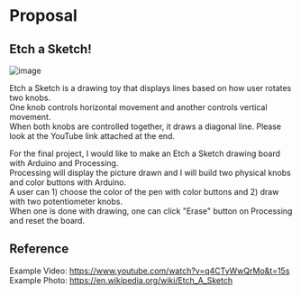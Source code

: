 # Proposal
## Etch a Sketch! 

![image](https://user-images.githubusercontent.com/57341200/143387936-1fd73705-c620-4745-875e-ebbfc57156a3.png)

Etch a Sketch is a drawing toy that displays lines based on how user rotates two knobs.  
One knob controls horizontal movement and another controls vertical movement.  
When both knobs are controlled together, it draws a diagonal line. Please look at the YouTube link attached at the end.  

For the final project, I would like to make an Etch a Sketch drawing board with Arduino and Processing.  
Processing will display the picture drawn and I will build two physical knobs and color buttons with Arduino.  
A user can 1) choose the color of the pen with color buttons and 2) draw with two potentiometer knobs.  
When one is done with drawing, one can click "Erase" button on Processing and reset the board.  

## Reference
Example Video: https://www.youtube.com/watch?v=q4CTyWwQrMo&t=15s
Example Photo: https://en.wikipedia.org/wiki/Etch_A_Sketch

